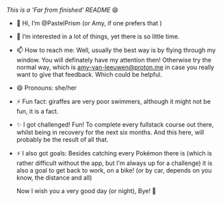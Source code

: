 _This is a 'Far from finished' README_ 😄

- 👋 Hi, I’m @PastelPrism (or Amy, if one prefers that )
- 👀 I’m interested in a lot of things, yet there is so little time. 
- 📫 How to reach me: Well, usually the best way is by flying through my window. You will definately have my attention then! 
      Otherwise try the normal way, which is amy-van-leeuwen@proton.me in case you really want to give that feedback. 
      Which could be helpful. 
- 😄 Pronouns: she/her
- ⚡ Fun fact: giraffes are very poor swimmers, although it might not be fun, it is a fact.
- ✨ I got challenged! Fun! To complete every fullstack course out there, whilst being in recovery for the next six months. 
     And this here, will probably be the result of all that. 
- ⚡ I also got goals: Besides catching every Pokémon there is (which is rather difficult without the app, but I'm always up for a challenge)
                       it is also a goal to get back to work, on a bike! (or by car, depends on you know, the distance and all)  


  Now I wish you a very good day (or night), Bye! 👋

<!---
PastelPrism/PastelPrism is a ✨ special ✨ repository because its `README.md` (this file) appears on your GitHub profile.
You can click the Preview link to take a look at your changes.
--->

